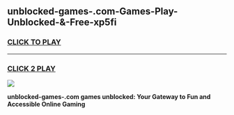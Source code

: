 
## unblocked-games-.com-Games-Play-Unblocked-&-Free-xp5fi
<h3>
<a href="https://premium76.site?title=unblocked-games-.com&ref=24A">CLICK TO PLAY</a></h3>
<hr>

<h3>
<a href="https://premium76.site?title=unblocked-games-.com&ref=24A">CLICK 2 PLAY</a>
  
</h3>

<a href="https://premium76.site?title=unblocked-games-.com&ref=24A"><img src="https://clearcache.store/games.png"></a>


**unblocked-games-.com games unblocked: Your Gateway to Fun and Accessible Online Gaming**
